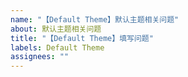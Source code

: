 ```yaml
---
name: "【Default Theme】默认主题相关问题"
about: 默认主题相关问题
title: "【Default Theme】填写问题"
labels: Default Theme
assignees: ""
---
```

